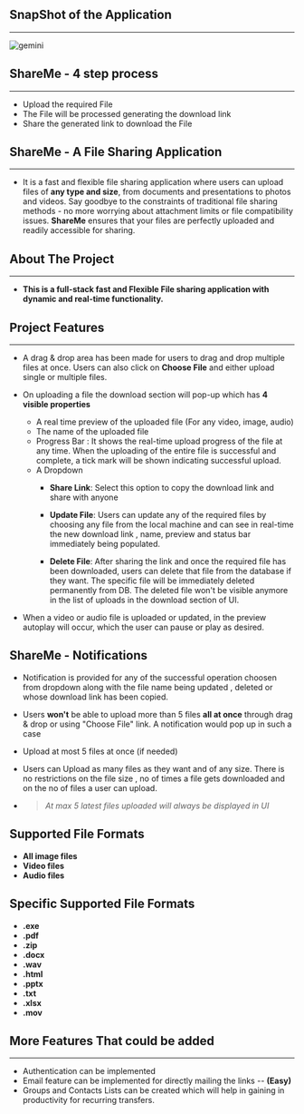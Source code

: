 ## SnapShot of the Application
___

![gemini](https://github.com/Sapnil-Bhowmick/Google-Gemini/assets/118714419/bd12f234-50f0-43e1-8abc-3b0b8e7044c2)

## ShareMe - 4 step process
___

* Upload the required File
* The File will be processed generating the download link 
* Share the generated link to download the File



## ShareMe - A File Sharing Application 
___

* It is a fast and flexible file sharing application where users can upload files of **any type and size**, from documents and presentations to photos and videos. Say goodbye to the constraints of traditional file sharing methods - no more worrying about attachment limits or file compatibility issues. **ShareMe** ensures that your files are perfectly uploaded and readily accessible for sharing.


## About The Project
___
* **This is a full-stack fast and Flexible File sharing application with dynamic and real-time functionality.**

## Project Features
___

* A drag & drop area has been made for users to drag and drop multiple files at once. Users can also click on **Choose File** and either upload single or multiple files. 

* On uploading a file the download section will pop-up which has **4 visible properties** 
  - A real time preview of the uploaded file (For any video, image, audio)
  - The name of the uploaded file
  - Progress Bar : It shows the real-time upload progress of the file at any time. When the uploading of the entire file is successful and complete, a tick mark will be shown indicating successful upload.
  - A Dropdown
    + **Share Link**: Select this option to copy the download link and share with anyone

    + **Update File**: Users can update any of the required files by choosing any file from the local machine and can see in real-time the new download link , name, preview and status bar immediately being populated.

    + **Delete File**: After sharing the link and once the required file has been downloaded, users can delete that file from the database if they want. The specific file will be immediately deleted permanently from DB. The deleted file won't be visible anymore in the list of uploads in the  download section of UI.


* When a video or audio file is uploaded or updated, in the preview autoplay will occur, which the user can pause or play as desired.



## ShareMe - Notifications 

* Notification is provided for any of the successful operation choosen from dropdown along with the file name being updated , deleted or whose download link has been copied.

* Users **won't** be able to upload more than 5 files **all at once** through drag & drop or using "Choose File" link. A notification would pop up in such a case 

* Upload at most 5 files at once (if needed)

* Users can Upload as many files as they want and of any size. There is no restrictions on the file size , no of times a file gets downloaded and on the no of files a user can upload.

* > *At max 5 latest files uploaded will always be displayed in UI*

## Supported File Formats

* **All image files**
* **Video files**
* **Audio files**

## Specific Supported File Formats

*  **.exe**
*  **.pdf**
*  **.zip**
*  **.docx**
*  **.wav**
*  **.html**
*  **.pptx**
*  **.txt**
*  **.xlsx**
*  **.mov**



## More Features That could be added
___

* Authentication can be implemented
* Email feature can be implemented for directly mailing the links -- **(Easy)**
* Groups and Contacts Lists can be created which will help in gaining in productivity for recurring transfers.




  
